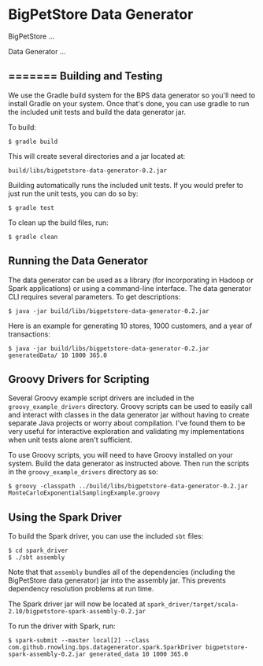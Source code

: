 BigPetStore Data Generator
==========================

BigPetStore ...

Data Generator ...

=======
Building and Testing
--------------------
We use the Gradle build system for the BPS data generator so you'll need
to install Gradle on your system.
Once that's done, you can use gradle to run the included unit tests
and build the data generator jar.

To build:
    
    $ gradle build

This will create several directories and a jar located at:
    
    build/libs/bigpetstore-data-generator-0.2.jar

Building automatically runs the included unit tests.  If you would prefer
to just run the unit tests, you can do so by:

    $ gradle test


To clean up the build files, run:

    $ gradle clean


Running the Data Generator
--------------------------
The data generator can be used as a library (for incorporating in
Hadoop or Spark applications) or using a command-line interface.
The data generator CLI requires several parameters.  To get 
descriptions:

    $ java -jar build/libs/bigpetstore-data-generator-0.2.jar

Here is an example for generating 10 stores, 1000 customers,
and a year of transactions:

    $ java -jar build/libs/bigpetstore-data-generator-0.2.jar generatedData/ 10 1000 365.0


Groovy Drivers for Scripting
----------------------------
Several Groovy example script drivers are included in the `groovy_example_drivers` directory.
Groovy scripts can be used to easily call and interact with classes in the data generator
jar without having to create separate Java projects or worry about compilation.  I've found
them to be very useful for interactive exploration and validating my implementations
when unit tests alone aren't sufficient.

To use Groovy scripts, you will need to have Groovy installed on your system.  Build the 
data generator as instructed above.  Then run the scripts in the `groovy_example_drivers`
directory as so:

    $ groovy -classpath ../build/libs/bigpetstore-data-generator-0.2.jar MonteCarloExponentialSamplingExample.groovy


Using the Spark Driver
----------------------
To build the Spark driver, you can use the included `sbt` files:

    $ cd spark_driver
    $ ./sbt assembly

Note that that `assembly` bundles all of the dependencies (including the BigPetStore data generator) jar into the assembly jar.  This prevents dependency resolution problems at run time.

The Spark driver jar will now be located at `spark_driver/target/scala-2.10/bigpetstore-spark-assembly-0.2.jar`

To run the driver with Spark, run:

    $ spark-submit --master local[2] --class com.github.rnowling.bps.datagenerator.spark.SparkDriver bigpetstore-spark-assembly-0.2.jar generated_data 10 1000 365.0


